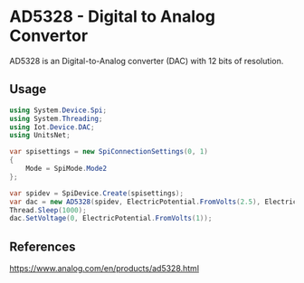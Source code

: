 # AD5328 - Digital to Analog Convertor

AD5328 is an Digital-to-Analog converter (DAC) with 12 bits of resolution.

## Usage

```csharp
using System.Device.Spi;
using System.Threading;
using Iot.Device.DAC;
using UnitsNet;

var spisettings = new SpiConnectionSettings(0, 1)
{
    Mode = SpiMode.Mode2
};

var spidev = SpiDevice.Create(spisettings);
var dac = new AD5328(spidev, ElectricPotential.FromVolts(2.5), ElectricPotential.FromVolts(2.5));
Thread.Sleep(1000);
dac.SetVoltage(0, ElectricPotential.FromVolts(1));
```

## References

https://www.analog.com/en/products/ad5328.html

